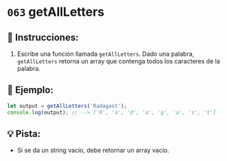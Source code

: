 # `063` getAllLetters

## 📝 Instrucciones:

1. Escribe una función llamada `getAllLetters`. Dado una palabra, `getAllLetters` retorna un array que contenga todos los caracteres de la palabra. 

## 📎 Ejemplo:

```Javascript
let output = getAllLetters('Radagast');
console.log(output); // --> ['R', 'a', 'd', 'a', 'g', 'a', 's', 't']
```

## 💡 Pista:

+ Si se da un string vacío, debe retornar un array vacío.
